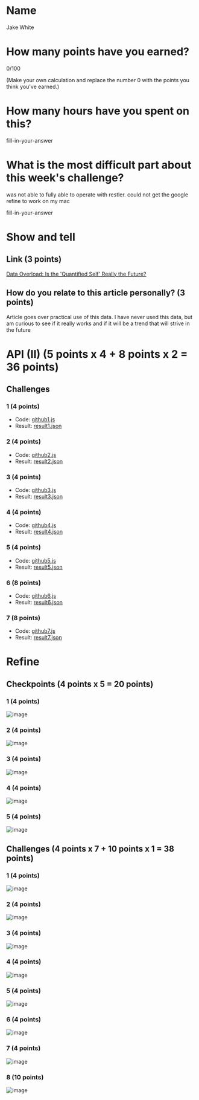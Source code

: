 # Name

Jake White

# How many points have you earned?

0/100

(Make your own calculation and replace the number 0 with the points you think you've earned.)

# How many hours have you spent on this?

fill-in-your-answer

# What is the most difficult part about this week's challenge?
was not able to fully able to operate with restler. could not get the google refine to work on my mac

fill-in-your-answer

# Show and tell

## Link (3 points)

[Data Overload: Is the 'Quantified Self' Really the Future?](http://www.nbcnews.com/tech/innovation/data-overload-quantified-self-really-future-n189596)

## How do you relate to this article personally? (3 points)

Article goes over practical use of this data. I have never used this data, but am curious to see if it really works and if it will be a trend that will strive in the future

# API (II) (5 points x 4 + 8 points x 2 = 36 points)

## Challenges

### 1 (4 points)

* Code: [github1.js](github1.js)
* Result: [result1.json](result1.json)

### 2 (4 points)

* Code: [github2.js](github23.js)
* Result: [result2.json](result2.json)

### 3 (4 points)

* Code: [github3.js](github3.js)
* Result: [result3.json](result.json)

### 4 (4 points)

* Code: [github4.js](github4.js)
* Result: [result4.json](result4.json)

### 5 (4 points)

* Code: [github5.js](github5.js)
* Result: [result5.json](result5.json)

### 6 (8 points)

* Code: [github6.js](github6.js)
* Result: [result6.json](result6.json)

### 7 (8 points)

* Code: [github7.js](github7.js)
* Result: [result7.json](result7.json)


# Refine

## Checkpoints (4 points x 5 = 20 points)

### 1 (4 points)

![image](http://i.imgur.com/FR9gpSr.png?1)

### 2 (4 points)

![image](http://i.imgur.com/tgLZMOQ.png)

### 3 (4 points)

![image](http://i.imgur.com/Ns04O2u.png)

### 4 (4 points)

![image](http://i.imgur.com/gnS8sPC.png)

### 5 (4 points)

![image](http://i.imgur.com/4KbeAWJ.png)

## Challenges (4 points x 7 + 10 points x 1 = 38 points)

### 1 (4 points)

![image](http://i.imgur.com/p8py2as.png)

### 2 (4 points)

![image](http://i.imgur.com/3YViEyz.png)

### 3 (4 points)

![image](http://i.imgur.com/nQGDfxq.png)

### 4 (4 points)

![image](http://i.imgur.com/Gmv8Tc4.png)

### 5 (4 points)

![image](http://i.imgur.com/lciwqVe.png)

### 6 (4 points)

![image](image.png?raw=true)

### 7 (4 points)

![image](image.png?raw=true)

### 8 (10 points)

![image](image.png?raw=true)
